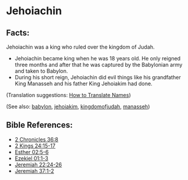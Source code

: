 # Jehoiachin #

## Facts: ##

Jehoiachin was a king who ruled over the kingdom of Judah.

* Jehoiachin became king when he was 18 years old. He only reigned three months and after that he was captured by the Babylonian army and taken to Babylon.
* During his short reign, Jehoiachin did evil things like his grandfather King Manasseh and his father King Jehoiakim had done.

(Translation suggestions: [How to Translate Names](https://git.door43.org/Door43/en-ta-translate-vol1/src/master/content/translate_names.md))

(See also:   [babylon](../other/babylon.md), [jehoiakim](../other/jehoiakim.md),  [kingdomofjudah](../other/kingdomofjudah.md), [manasseh](../other/manasseh.md))

## Bible References: ##

* [2 Chronicles 36:8](https://door43.org/en/bible/notes/2ch/36/08)
* [2 Kings 24:15-17](https://door43.org/en/bible/notes/2ki/24/15)
* [Esther 02:5-6](https://door43.org/en/bible/notes/est/02/05)
* [Ezekiel 01:1-3](https://door43.org/en/bible/notes/ezk/01/01)
* [Jeremiah 22:24-26](https://door43.org/en/bible/notes/jer/22/24)
* [Jeremiah 37:1-2](https://door43.org/en/bible/notes/jer/37/01)


